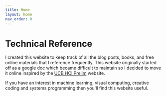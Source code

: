 ```yaml
---
title: Home
layout: home
nav_order: 0
---
```

# Technical Reference

I created this website to keep track of all the blog posts, books, and free online materials that I reference frequently. This website originally started off as a google doc which became difficult to maintain so I decided to move it online inspired by the [UCB HCI Prelim](https://chanwutk.github.io/ucbhciprelim/) website.<br> 

If you have an interest in machine learning, visual computing, creative coding and systems programming then you'll find this website useful.
